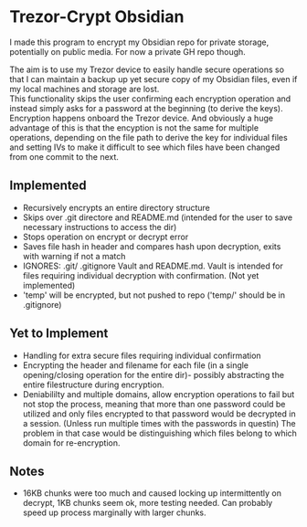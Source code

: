 # Trezor-Crypt Obsidian

I made this program to encrypt my Obsidian repo for private storage, potentially on public media. For now a private GH repo though.  

The aim is to use my Trezor device to easily handle secure operations so that I can maintain a backup up yet secure copy of my Obsidian files, even if my local machines and storage are lost.  
This functionality skips the user confirming each encryption operation and instead simply asks for a password at the beginning (to derive the keys).  
Encryption happens onboard the Trezor device. And obviously a huge advantage of this is that the encyption is not the same for multiple operations, depending on the file path to derive the key for individual files and setting IVs to make it difficult to see which files have been changed from one commit to the next.  

## Implemented

- Recursively encrypts an entire directory structure  
- Skips over .git directore and README.md (intended for the user to save necessary instructions to access the dir)  
- Stops operation on encrypt or decrypt error  
- Saves file hash in header and compares hash upon decryption, exits with warning if not a match  
- IGNORES: .git/ .gitignore Vault and README.md. Vault is intended for files requiring individual decryption with confirmation. (Not yet implemented)  
- 'temp' will be encrypted, but not pushed to repo ('temp/' should be in .gitignore)  

## Yet to Implement

- Handling for extra secure files requiring individual confirmation  
- Encrypting the header and filename for each file (in a single opening/closing operation for the entire dir)- possibly abstracting the entire filestructure during encryption.  
- Deniabililty and multiple domains, allow encryption operations to fail but not stop the process, meaning that more than one password could be utilized and only files encrypted to that password would be decrypted in a session. (Unless run multiple times with the passwords in questin) The problem in that case would be distinguishing which files belong to which domain for re-encryption.  

## Notes

- 16KB chunks were too much and caused locking up intermittently on decrypt, 1KB chunks seem ok, more testing needed. Can probably speed up process marginally with larger chunks.  
